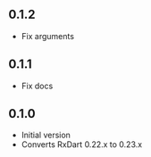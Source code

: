 ## 0.1.2

- Fix arguments

## 0.1.1

- Fix docs

## 0.1.0

- Initial version
- Converts RxDart 0.22.x to 0.23.x
